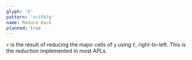 ```yaml
---
glyph: '⍅'
pattern: 'r←(F⍅)y'
name: Reduce Back
planned: true
---
```


`r` is the result of reducing the major cells of `y` using `F`, right-to-left. This is the reduction implemented in most APLs.